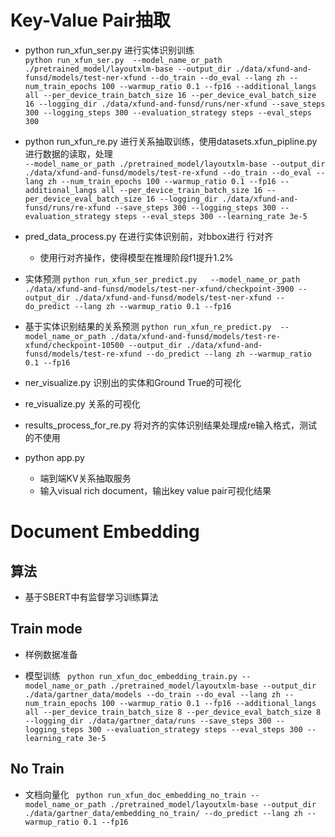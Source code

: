 

# Key-Value Pair抽取

- python run_xfun_ser.py 进行实体识别训练  
  `python run_xfun_ser.py 
  --model_name_or_path
    ./pretrained_model/layoutxlm-base
    --output_dir
    ./data/xfund-and-funsd/models/test-ner-xfund
    --do_train
    --do_eval
    --lang
    zh
    --num_train_epochs
    100
    --warmup_ratio
    0.1
    --fp16
    --additional_langs
    all
    --per_device_train_batch_size
    16
    --per_device_eval_batch_size
    16
    --logging_dir
    ./data/xfund-and-funsd/runs/ner-xfund
    --save_steps
    300
    --logging_steps
    300
    --evaluation_strategy
    steps
    --eval_steps
    300`
- python run_xfun_re.py 进行关系抽取训练，使用datasets.xfun_pipline.py
进行数据的读取，处理  
  `--model_name_or_path
./pretrained_model/layoutxlm-base
--output_dir
./data/xfund-and-funsd/models/test-re-xfund
--do_train
--do_eval
--lang
zh
--num_train_epochs
100
--warmup_ratio
0.1
--fp16
--additional_langs
all
--per_device_train_batch_size
16
--per_device_eval_batch_size
16
--logging_dir
./data/xfund-and-funsd/runs/re-xfund
--save_steps
300
--logging_steps
300
--evaluation_strategy
steps
--eval_steps
300
--learning_rate
3e-5`

- pred_data_process.py 在进行实体识别前，对bbox进行 行对齐
  - 使用行对齐操作，使得模型在推理阶段f1提升1.2%

- 实体预测
`python run_xfun_ser_predict.py  
--model_name_or_path
./data/xfund-and-funsd/models/test-ner-xfund/checkpoint-3900
--output_dir
./data/xfund-and-funsd/models/test-ner-xfund
--do_predict
--lang
zh
--warmup_ratio
0.1
--fp16`

- 基于实体识别结果的关系预测
`python run_xfun_re_predict.py 
--model_name_or_path
./data/xfund-and-funsd/models/test-re-xfund/checkpoint-10500
--output_dir
./data/xfund-and-funsd/models/test-re-xfund
--do_predict
--lang
zh
--warmup_ratio
0.1
--fp16`

- ner_visualize.py 识别出的实体和Ground True的可视化

- re_visualize.py 关系的可视化

- results_process_for_re.py  将对齐的实体识别结果处理成re输入格式，测试的不使用

- python app.py
  - 端到端KV关系抽取服务
  - 输入visual rich document，输出key value pair可视化结果
  
# Document Embedding
## 算法
- 基于SBERT中有监督学习训练算法

## Train mode
- 样例数据准备

- 模型训练
` python run_xfun_doc_embedding_train.py
--model_name_or_path
./pretrained_model/layoutxlm-base
--output_dir
./data/gartner_data/models
--do_train
--do_eval
--lang
zh
--num_train_epochs
100
--warmup_ratio
0.1
--fp16
--additional_langs
all
--per_device_train_batch_size
8
--per_device_eval_batch_size
8
--logging_dir
./data/gartner_data/runs
--save_steps
300
--logging_steps
300
--evaluation_strategy
steps
--eval_steps
300
--learning_rate
3e-5`


## No Train

- 文档向量化
` python run_xfun_doc_embedding_no_train
--model_name_or_path
./pretrained_model/layoutxlm-base
--output_dir
./data/gartner_data/embedding_no_train/
--do_predict
--lang
zh
--warmup_ratio
0.1
--fp16`